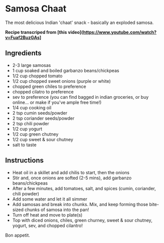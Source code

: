 # Samosa Chaat

The most delicious Indian 'chaat' snack - basically an exploded samosa.

**Recipe transcriped from [this video](https://www.youtube.com/watch?v=Fuaf2BuzGAs]**

## Ingredients
* 2-3 large samosas
* 1 cup soaked and boiled garbanzo beans/chickpeas
* 1/2 cup chopped tomato
* 1/2 cup chopped sweet onions (purple or white)
* chopped green chiles to preference 
* chopped cilatro to preference
* sev to preference (you can find bagged in indian groceries, or buy online... or make if you've ample free time!)
* 1/4 cup cooking oil
* 2 tsp cumin seeds/powder
* 2 tsp coriander seeds/powder
* 2 tsp chili powder
* 1/2 cup yogurt 
* 1/2 cup green chutney
* 1/2 cup sweet & sour chutney
* salt to taste

## Instructions
* Heat oil in a skillet and add chilis to start, then the onions
* Stir and, once onions are softed (2-5 mins), add garbanzo beans/chickpeas
* After a few minutes, add tomatoes, salt, and spices (cumin, coriander, chili powder)
* Add some water and let it all simmer
* Add samosas and break into chunks. Mix, and keep forming those bite-sized chunks of samosa into the pan!
* Turn off heat and move to plate(s)
* Top with diced onions, chiles, green churney, sweet & sour chutney, yogurt, sev, and chopped cilantro! 

Bon appetit.

